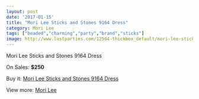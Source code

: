```yaml
---
layout: post
date: '2017-01-15'
title: "Mori Lee Sticks and Stones 9164 Dress"
category: Mori Lee
tags: ["beaded","charming","party","brand","sticks"]
image: http://www.lustparties.com/12564-thickbox_default/mori-lee-sticks-and-stones-9164-dress.jpg
---
```

Mori Lee Sticks and Stones 9164 Dress

On Sales: **$250**
<a href="https://www.lustparties.com/en/mori-lee/4682-mori-lee-sticks-and-stones-9164-dress.html"><amp-img layout="responsive" width="600" height="600" src="//www.lustparties.com/12564-thickbox_default/mori-lee-sticks-and-stones-9164-dress.jpg" alt="Mori Lee Sticks and Stones 9164 Dress 0" /></a>
<a href="https://www.lustparties.com/en/mori-lee/4682-mori-lee-sticks-and-stones-9164-dress.html"><amp-img layout="responsive" width="600" height="600" src="//www.lustparties.com/12566-thickbox_default/mori-lee-sticks-and-stones-9164-dress.jpg" alt="Mori Lee Sticks and Stones 9164 Dress 1" /></a>
<a href="https://www.lustparties.com/en/mori-lee/4682-mori-lee-sticks-and-stones-9164-dress.html"><amp-img layout="responsive" width="600" height="600" src="//www.lustparties.com/12565-thickbox_default/mori-lee-sticks-and-stones-9164-dress.jpg" alt="Mori Lee Sticks and Stones 9164 Dress 2" /></a>

Buy it: [Mori Lee Sticks and Stones 9164 Dress](https://www.lustparties.com/en/mori-lee/4682-mori-lee-sticks-and-stones-9164-dress.html "Mori Lee Sticks and Stones 9164 Dress")

View more: [Mori Lee](https://www.lustparties.com/en/26-mori-lee "Mori Lee")